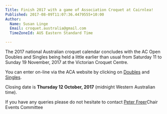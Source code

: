 ```yaml
---
Title: Finish 2017 with a game of Association Croquet at Cairnlea!
Published: 2017-08-09T11:07:36.4479555+10:00
Author:
  Name: Susan Linge
  Email: croquet.australia@gmail.com
  TimeZoneId: AUS Eastern Standard Time

---
```

The 2017 national Australian croquet calendar concludes with the AC Open Doubles and Singles being held a little earlier than usual from Saturday 11 to Sunday 19 November, 2017 at the Victorian Croquet Centre.

You can enter on-line via the ACA website by clicking on
[Doubles](https://croquet-australia.com.au/tournaments/2017/ac/open-doubles)
and [Singles](https://croquet-australia.com.au/tournaments/2017/ac/open-singles).

Closing date is **Thursday 12 October, 2017** (midnight Western Australian time).

If you have any queries please do not hesitate to contact [Peter Freer](mailto:events@croquet-australia.com.au)Chair Events Committee